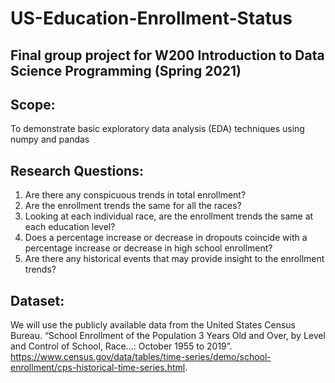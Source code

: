 # US-Education-Enrollment-Status
## Final group project for W200 Introduction to Data Science Programming (Spring 2021)

## Scope:  
To demonstrate basic exploratory data analysis (EDA) techniques using numpy and pandas

## Research Questions:   
1. Are there any conspicuous trends in total enrollment?   
2. Are the enrollment trends the same for all the races?   
3. Looking at each individual race, are the enrollment trends the same at each education
level?   
4. Does a percentage increase or decrease in dropouts coincide with a percentage
increase or decrease in high school enrollment?   
5. Are there any historical events that may provide insight to the enrollment trends?   


## Dataset:  
We will use the publicly available data from the United States Census Bureau. “School Enrollment of the Population 3 Years Old and Over, by Level and Control of School, Race...: October 1955 to 2019”.   
https://www.census.gov/data/tables/time-series/demo/school-enrollment/cps-historical-time-series.html.   
